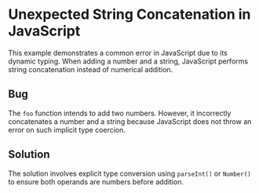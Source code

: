 # Unexpected String Concatenation in JavaScript

This example demonstrates a common error in JavaScript due to its dynamic typing. When adding a number and a string, JavaScript performs string concatenation instead of numerical addition. 

## Bug

The `foo` function intends to add two numbers. However, it incorrectly concatenates a number and a string because JavaScript does not throw an error on such implicit type coercion.

## Solution

The solution involves explicit type conversion using `parseInt()` or `Number()` to ensure both operands are numbers before addition.